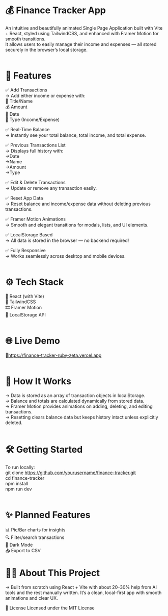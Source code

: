# 💰 Finance Tracker App <br>
An intuitive and beautifully animated Single Page Application built with Vite + React, styled using TailwindCSS, and enhanced with Framer Motion for smooth transitions. <br> It allows users to easily manage their income and expenses — all stored securely in the browser’s local storage.<br><br>
# 🚀 Features<br>
✅ Add Transactions<br>
→ Add either income or expense with:<br>
📝 Title/Name<br>
💰 Amount<br>
📅 Date<br>
🔄 Type (Income/Expense)<br>

✅ Real-Time Balance<br>
→ Instantly see your total balance, total income, and total expense.<br>

✅ Previous Transactions List<br>
→ Displays full history with:<br>
→Date<br>
→Name<br>
→Amount<br>
→Type<br>

✅ Edit & Delete Transactions<br>
→ Update or remove any transaction easily.<br>

✅ Reset App Data<br>
→ Reset balance and income/expense data without deleting previous transactions.<br>

✅ Framer Motion Animations<br>
→ Smooth and elegant transitions for modals, lists, and UI elements.<br>

✅ LocalStorage Based<br>
→ All data is stored in the browser — no backend required!<br>

✅ Fully Responsive<br>
→ Works seamlessly across desktop and mobile devices.<br><br>

# ⚙️ Tech Stack<br>
🧩 React (with Vite)<br>
🎨 TailwindCSS<br>
🎞️ Framer Motion<br>
💾 LocalStorage API<br><br>

# 🌐 Live Demo
🔗https://finance-tracker-ruby-zeta.vercel.app<br><br>


# 🧠 How It Works<br>
→ Data is stored as an array of transaction objects in localStorage.<br>
→ Balance and totals are calculated dynamically from stored data.<br>
→ Framer Motion provides animations on adding, deleting, and editing transactions.<br>
→ Resetting clears balance data but keeps history intact unless explicitly deleted.<br><br>

# 🛠️ Getting Started
To run locally:<br>
git clone https://github.com/yourusername/finance-tracker.git<br>
cd finance-tracker<br>
npm install<br>
npm run dev<br><br>

# ✨ Planned Features
📊 Pie/Bar charts for insights<br>
🔍 Filter/search transactions<br>
🌙 Dark Mode<br>
📤 Export to CSV<br>

# 🧑‍💻 About This Project
→ Built from scratch using React + Vite with about 20–30% help from AI tools and the rest manually written. It’s a clean, local-first app with smooth animations and clear UX.

📄 License
Licensed under the MIT License


